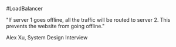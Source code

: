 #LoadBalancer 

"If server 1 goes offline, all the traffic will be routed to server 2. This prevents the website from going offline."

Alex Xu, System Design Interview